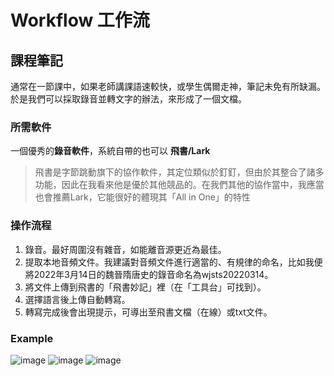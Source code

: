 # Workflow 工作流

## 課程筆記
通常在一節課中，如果老師講課語速較快，或學生偶爾走神，筆記未免有所缺漏。於是我們可以採取錄音並轉文字的辦法，來形成了一個文檔。
### 所需軟件
一個優秀的**錄音軟件**，系統自帶的也可以
**飛書/Lark**
>飛書是字節跳動旗下的協作軟件，其定位類似於釘釘，但由於其整合了諸多功能，因此在我看來他是優於其他競品的。在我們其他的協作當中，我應當也會推薦Lark，它能很好的體現其「All in One」的特性

### 操作流程
1. 錄音。最好周圍沒有雜音，如能離音源更近為最佳。
2. 提取本地音頻文件。我建議對音頻文件進行適當的、有規律的命名，比如我便將2022年3月14日的魏晉隋唐史的錄音命名為wjsts20220314。
3. 將文件上傳到飛書的「飛書妙記」裡（在「工具台」可找到）。
4. 選擇語言後上傳自動轉寫。
5. 轉寫完成後會出現提示，可導出至飛書文檔（在線）或txt文件。

### Example
![image](https://user-images.githubusercontent.com/85263929/158110866-9b99799e-fa3e-4c4c-adbe-f287b0f4f994.png)
![image](https://user-images.githubusercontent.com/85263929/158110910-7be1d095-b890-47ee-9f84-7b43d348f804.png)
![image](https://user-images.githubusercontent.com/85263929/158110930-9ee3051b-0cfd-4d7a-8d60-75cee1f08717.png)
